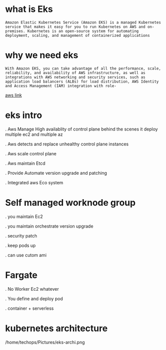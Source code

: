 # what is Eks
```
Amazon Elastic Kubernetes Service (Amazon EKS) is a managed Kubernetes service that makes it easy for you to run Kubernetes on AWS and on-premises. Kubernetes is an open-source system for automating deployment, scaling, and management of containerized applications
```

# why we need eks
```
With Amazon EKS, you can take advantage of all the performance, scale, reliability, and availability of AWS infrastructure, as well as integrations with AWS networking and security services, such as application load balancers (ALBs) for load distribution, AWS Identity and Access Management (IAM) integration with role-
```

[aws link](https://www.amazonaws.cn/en/eks/features/)


# eks intro

. Aws Manage High availablity of control plane behind the scenes it deploy multiple ec2 and multiple az

. Aws detects and replace unhealthy control plane instances

. Aws scale control plane

. Aws maintain Etcd

. Provide Automate version upgrade and patching

. Integrated aws Eco system 

# Self managed worknode group

. you maintain Ec2

. you maintain orchestrate version upgrade

. security patch 

. keep pods up

. can use cutom ami


# Fargate

. No Worker Ec2 whatever

. You define and deploy pod

. container + serverless


# kubernetes architecture

/home/techops/Pictures/eks-archi.png
